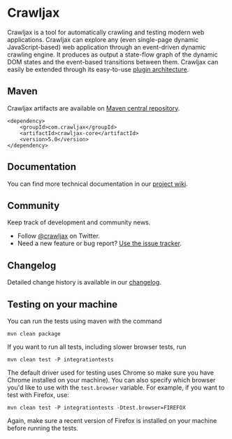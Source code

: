 Crawljax 
========

Crawljax is a tool for automatically crawling and testing modern web applications. 
Crawljax can explore any (even single-page dynamic JavaScript-based) web application through an event-driven dynamic crawling engine.
It produces as output a state-flow graph of the dynamic DOM states and the event-based transitions between them.
Crawljax can easily be extended through its easy-to-use [plugin architecture](https://github.com/crawljax/crawljax/wiki/Writing-a-plugin).

Maven
-----
Crawljax artifacts are available on [Maven central repository](https://repo.maven.apache.org/maven2/com/crawljax/).

	<dependency>
	    <groupId>com.crawljax</groupId>
	    <artifactId>crawljax-core</artifactId>
	    <version>5.0</version>
	</dependency>

Documentation
-------------

You can find more technical documentation in our [project wiki](https://github.com/crawljax/crawljax/wiki/). 


Community
---------

Keep track of development and community news.

* Follow [@crawljax](https://twitter.com/crawljax) on Twitter.
* Need a new feature or bug report? [Use the issue tracker](https://github.com/crawljax/crawljax/issues).


Changelog
---------

Detailed change history is available in our [changelog](https://github.com/crawljax/crawljax/blob/master/CHANGELOG.md).


Testing on your machine
-----------------------

You can run the tests using maven with the command

	mvn clean package
	
If you want to run all tests, including slower browser tests, run 

	mvn clean test -P integrationtests

The default driver used for testing uses Chrome so make sure you have Chrome installed on your machine). You can also specify which browser you'd like to use with the `test.browser` variable. For example, if you want to test with Firefox, use:

	mvn clean test -P integrationtests -Dtest.browser=FIREFOX

Again, make sure a recent version of Firefox is installed on your machine before running the tests.	
